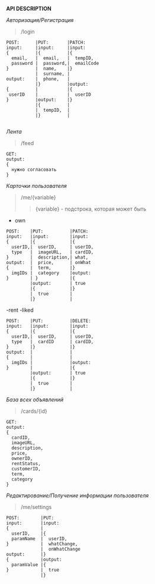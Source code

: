 **API DESCRIPTION**

*Авторизация/Регистрация*

>/login
```
POST:      |PUT:       |PATCH:     
input:     |input:     |input:
{          |{          |{
  email,   |  email,   |  tempID,
  password |  password,|  emailCode
}          |  name,    |}
           |  surname, |
output:    |  phone,   |
           |}          |output:
{          |           |{
 userID    |           |  userID
}          |output:    |}
           |{          |
           |  tempID,  |
           |}          |
           
```
*Лента*

>/feed
```
GET:
output:
{
  нужно согласовать
}
```
*Карточки пользователя*

>/me/{variable}
>>{variable} - подстрока, которая может быть
- own
```
POST:    |PUT:          |PATCH:
input:   |input:        |input:
{        |{             |{
  userID,|  userID,     | userID,
  type   |  imageURL,   | cardID,
}        |  description,| what,
output:  |  price,      | onWhat
{        |  term,       |}
  imgIDs |  category    |output:
}        | }            |{
         |output:       | true
         |{             |}
         |  true        |
         |}             |
```
-rent
-liked
```
POST:    |PUT:          |DELETE:
input:   |input:        |input:
{        |{             |{
  userID,|  userID,     | userID,
  type   |  cardID      | cardID,
}        |}             |} 
output:  |              | 
{        |              |
  imgIDs |              |output:
}        |              |{
         |output:       | true
         |{             |}
         |  true        |
         |}             |
```
*База всех объявлений*
>/cards/{id}
```
GET:
output:
{
  cardID,
  imageURL,
  description,
  price,
  ownerID,
  rentStatus,
  customerID,
  term,
  category
}
```
*Редактирование/Получение информации пользователя*
>/me/settings
```
POST:        |PUT:
input:       |input:
{            |
  userID,    |{
  paramName  |  userID,
}            |  whatChange,
             |  onWhatChange
output:      |}
{            |output:
  paramValue |{
}            |  true
             |}             
```





